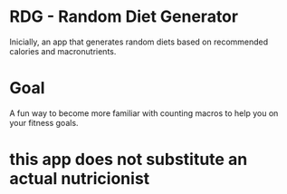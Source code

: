# RDG - Random Diet Generator
Inicially, an app that generates random diets based on recommended calories and macronutrients.
# Goal
A fun way to become more familiar with counting macros to help you on your fitness goals.
# this app does not substitute an actual nutricionist